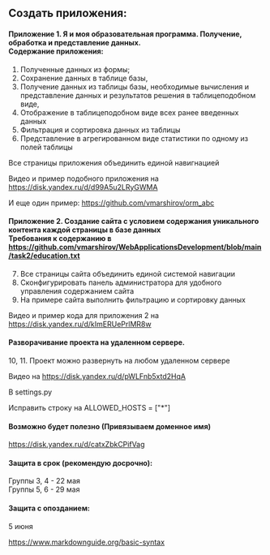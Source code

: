 
## Создать приложения:

#### Приложение 1. Я и моя образовательная программа. Получение, обработка и представление данных. <br>Содержание приложения: 
1. Полученные данных из формы; 
2. Cохранение данных в таблице базы, 
3. Получение данных из таблицы базы,   необходимые вычисления и представление данных  и результатов решения в таблицеподобном виде,
4. Отображение в таблицеподобном виде всех ранее введенных данных 
5. Фильтрация и сортировка данных из таблицы
6. Представление в агрегированном виде статистики  по одному из полей таблицы
 
Все страницы приложения объединить единой навигнацией 

Видео и пример подобного приложения на  https://disk.yandex.ru/d/d99A5u2LRyGWMA

И еще один пример: https://github.com/vmarshirov/orm_abc


#### Приложение 2. Создание сайта с условием содержания  уникального контента каждой страницы в базе данных <br>Требования к содержанию в https://github.com/vmarshirov/WebApplicationsDevelopment/blob/main/task2/education.txt

7. Все страницы сайта объединить единой системой навигации
8. Сконфигурировать панель администратора для удобного управления содержанием сайта
9. На примере сайта выполнить фильтрацию и сортировку данных 

Видео и пример кода для приложения 2 на https://disk.yandex.ru/d/kImERUePrlMR8w

#### Разворачивание проекта на удаленном сервере.

10, 11. Проект можно развернуть на любом удаленном сервере

Видео на https://disk.yandex.ru/d/pWLFnb5xtd2HqA 

В settings.py

Исправить строку на  ALLOWED_HOSTS = ["*"]

#### Возможно будет полезно (Привязываем доменное имя)
https://disk.yandex.ru/d/catxZbkCPifVag

#### Защита в срок (рекомендую  досрочно):
Группы 3, 4 - 22 мая
<br>Группы 5, 6 - 29 мая
####  Защита  с опозданием:
5 июня

https://www.markdownguide.org/basic-syntax
